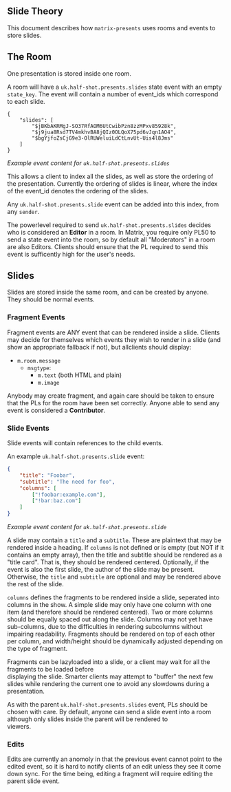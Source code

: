 Slide Theory
------------

This document describes how `matrix-presents` uses rooms and events to store slides.

## The Room

One presentation is stored inside one room.

A room will have a `uk.half-shot.presents.slides` state event with an empty `state_key`.
The event will contain a number of event_ids which correspond to each slide.

```
{
	"slides": [
		"$jBKbAKRMgJ-SO37RfAOM6UtCwibPzn8zzMPxv85928k",
		"$j9jua8Rsd7TV4mkhvBA8jQIz0OLQoX75pd6vJqn1AO4",
		"$bgYjfoZsCjG9e3-OlRUWeluiLdCtLnvUt-Uis4l8Jms"
	]
}
```
*Example event content for `uk.half-shot.presents.slides`*

This allows a client to index all the slides, as well as store the ordering of the presentation.
Currently the ordering of slides is linear, where the index of the event_id denotes the ordering of
the slides.

Any `uk.half-shot.presents.slide` event can be added into this index, from any `sender`.

The powerlevel required to send `uk.half-shot.presents.slides` decides who is considered an **Editor** in
a room. In Matrix, you require only PL50 to send a state event into the room, so by default all 
"Moderators" in a room are also Editors. Clients should ensure that the PL required to send this event is 
sufficently high for the user's needs.

## Slides

Slides are stored inside the same room, and can be created by anyone. They should be normal events.

### Fragment Events

Fragment events are ANY event that can be rendered inside a slide. Clients may decide for themselves which
events they wish to render in a slide (and show an appropriate fallback if not), but allclients should
display:

- `m.room.message`
  - `msgtype`:
    - `m.text` (both HTML and plain)
    - `m.image`

Anybody may create fragment, and again care should be taken to ensure that the PLs for the room have been 
set correctly. Anyone able to send any event is considered a **Contributor**.

### Slide Events

Slide events will contain references to the child events.

An example `uk.half-shot.presents.slide` event:
```json
{
    "title": "Foobar",
    "subtitle": "The need for foo",
    "columns": [
        ["!foobar:example.com"],
        ["!bar:baz.com"]
    ]
}
```
*Example event content for `uk.half-shot.presents.slide`*

A slide may contain a `title` and a `subtitle`. These are plaintext that may be rendered
inside a heading. If `columns` is not defined or is empty (but NOT if it contains an empty
 array), then the title and subtitle should be rendered as a "title card". That is, they should be rendered
 centered. Optionally, if the event is also the first slide, the author of the slide may be present. 
Otherwise, the `title` and `subtitle` are optional and may be rendered above the rest of the slide.

`columns` defines the fragments to be rendered inside a slide, seperated into columns in the show. A 
simple slide may only have one column with one item (and therefore should be rendered centered). Two or 
more columns should be equally spaced out along the slide. Columns may not yet have sub-columns, due to 
the difficulties in rendering subcolumns without impairing readability. Fragments should be rendered on 
top of each other per column, and width/height should be dynamically adjusted depending on the type of 
fragment.

Fragments can be lazyloaded into a slide, or a client may wait for all the fragments to be loaded before   
displaying the slide. Smarter clients may attempt to "buffer" the next few slides while rendering the 
current one to avoid any slowdowns during a presentation.

As with the parent `uk.half-shot.presents.slides` event, PLs should be chosen with care. By default, 
anyone can send a slide event into a room although only slides inside the parent will be rendered to \
viewers. 

### Edits

Edits are currently an anomoly in that the previous event cannot point to the edited event, so it is hard to notify clients of an edit unless they see it come down sync. For the time being, editing a fragment will require editing the parent slide event.
